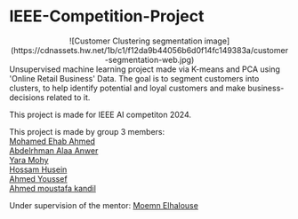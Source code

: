 # IEEE-Competition-Project
<div style="text-align:center">
    ![Customer Clustering segmentation image](https://cdnassets.hw.net/1b/c1/f12da9b44056b6d0f14fc149383a/customer-segmentation-web.jpg)
</div>
Unsupervised machine learning project made via K-means and PCA using 'Online Retail Business' Data.  
The goal is to segment customers into clusters, to help identify potential and loyal customers and make business-decisions related to it.  

This project is made for IEEE AI competiton 2024.  

This project is made by group 3 members:  
[Mohamed Ehab Ahmed](https://github.com/MohamedEh-ab)  
[Abdelrhman Alaa Anwer](https://github.com/NA70X)  
[Yara Mohy](https://github.com/YaraMohy)  
[Hossam Husein](https://github.com/hossam883)  
[Ahmed Youssef](https://github.com/ahmedyoussef11)  
[Ahmed moustafa kandil](https://github.com/Ahmed-Kandil11)  

Under supervision of the mentor: [Moemn Elhalouse](https://github.com/ELHALOSE)  
